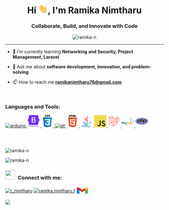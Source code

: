 <h1 align="center">Hi <img src="https://raw.githubusercontent.com/ABSphreak/ABSphreak/master/gifs/Hi.gif" width="30px">, I'm Ramika Nimtharu</h1>
<h3 align="center">Collaborate, Build, and Innovate with Code</h3>


<p align="center"> <img src="https://komarev.com/ghpvc/?username=ramika-n&label=Profile%20views&color=0e75b6&style=flat" alt="ramika-n" /> </p>

---
- 🌱 I’m currently learning **Networking and Security, Project Management, Laravel**

- 💬 Ask me about **software development, innovation, and problem-solving**

- 📫 How to reach me **ramikanimtharu76@gmail.com**

<br>

<h3 align="left">Languages and Tools:</h3>
<p align="left"> <a href="https://www.arduino.cc/" target="_blank" rel="noreferrer"> <img src="https://cdn.worldvectorlogo.com/logos/arduino-1.svg" alt="arduino" width="40" height="40"/> </a> <a href="https://getbootstrap.com" target="_blank" rel="noreferrer"> <img src="https://raw.githubusercontent.com/devicons/devicon/master/icons/bootstrap/bootstrap-plain-wordmark.svg" alt="bootstrap" width="40" height="40"/> </a> <a href="https://www.w3schools.com/css/" target="_blank" rel="noreferrer"> <img src="https://raw.githubusercontent.com/devicons/devicon/master/icons/css3/css3-original-wordmark.svg" alt="css3" width="40" height="40"/> </a> <a href="https://git-scm.com/" target="_blank" rel="noreferrer"> <img src="https://www.vectorlogo.zone/logos/git-scm/git-scm-icon.svg" alt="git" width="40" height="40"/> </a> <a href="https://www.w3.org/html/" target="_blank" rel="noreferrer"> <img src="https://raw.githubusercontent.com/devicons/devicon/master/icons/html5/html5-original-wordmark.svg" alt="html5" width="40" height="40"/> </a> <a href="https://www.java.com" target="_blank" rel="noreferrer"> <img src="https://raw.githubusercontent.com/devicons/devicon/master/icons/java/java-original.svg" alt="java" width="40" height="40"/> </a> <a href="https://developer.mozilla.org/en-US/docs/Web/JavaScript" target="_blank" rel="noreferrer"> <img src="https://raw.githubusercontent.com/devicons/devicon/master/icons/javascript/javascript-original.svg" alt="javascript" width="40" height="40"/> </a> <a href="https://laravel.com/" target="_blank" rel="noreferrer"> <img src="https://github.com/laravel/art/blob/master/laravel-logo.svg" alt="laravel" width="40" height="40"/> </a> <a href="https://www.mysql.com/" target="_blank" rel="noreferrer"> <img src="https://raw.githubusercontent.com/devicons/devicon/master/icons/mysql/mysql-original-wordmark.svg" alt="mysql" width="40" height="40"/> </a> <a href="https://www.php.net" target="_blank" rel="noreferrer"> <img src="https://raw.githubusercontent.com/devicons/devicon/master/icons/php/php-original.svg" alt="php" width="40" height="40"/> </a> </p>


<br><br>


<p ><img  src="https://github-readme-stats.vercel.app/api?username=ramika-n&show_icons=true&locale=en&theme=dark" alt="ramika-n" /></p>

<p ><img  src="https://github-readme-stats.vercel.app/api/top-langs?username=ramika-n&show_icons=true&locale=en&layout=compact&theme=dark" alt="ramika-n" /></p>


<h3 align="left"><img src="https://media.giphy.com/media/iY8CRBdQXODJSCERIr/giphy.gif" width="30" height="30" style="margin-right: 10px;">Connect with me:</h3>
<p align="left">
  <a href="https://instagram.com/r_nimtharu" target="blank"><img align="center" src="https://raw.githubusercontent.com/rahuldkjain/github-profile-readme-generator/master/src/images/icons/Social/instagram.svg" alt="r_nimtharu" height="30" width="40" /></a>
  <a href="https://fb.com/ramika.nimtharu.1" target="blank"><img align="center" src="https://raw.githubusercontent.com/rahuldkjain/github-profile-readme-generator/master/src/images/icons/Social/facebook.svg" alt="ramika.nimtharu.1" height="30" width="40" /></a>
  <a href="https://mail.google.com/mail/u/1/#inbox?compose=CllgCHrgljwZHfhwhplQFnbwrVfvqfFPxhVJVLMgkqBpZxPHbqTWvlzqHFpPwcjNltWbPdxbSgB" target="blank"><img align="center" src="https://github.com/tandpfun/skill-icons/blob/main/icons/Gmail-Light.svg" alt="ramikanimtharu76@gmail.com" height="30" width="40" /></a>
</p>
<img src="https://user-images.githubusercontent.com/73097560/115834477-dbab4500-a447-11eb-908a-139a6edaec5c.gif"><br><br>
